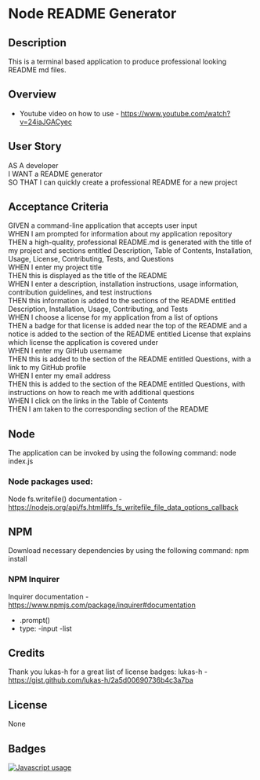 # Node README Generator

## Description
 <p>This is a terminal based application to produce professional looking README md files. </p>

## Overview
 * Youtube video on how to use - https://www.youtube.com/watch?v=24iaJGACyec
 
## User Story
AS A developer <br>
I WANT a README generator <br> 
SO THAT I can quickly create a professional README for a new project <br>
 
## Acceptance Criteria

GIVEN a command-line application that accepts user input <br>
WHEN I am prompted for information about my application repository <br>
THEN a high-quality, professional README.md is generated with the title of my project and sections entitled Description, Table of Contents, Installation, Usage, License, Contributing, Tests, and Questions<br>
WHEN I enter my project title<br>
THEN this is displayed as the title of the README <br>
WHEN I enter a description, installation instructions, usage information, contribution guidelines, and test instructions <br>
THEN this information is added to the sections of the README entitled Description, Installation, Usage, Contributing, and Tests <br>
WHEN I choose a license for my application from a list of options <br>
THEN a badge for that license is added near the top of the README and a notice is added to the section of the README entitled License that explains which license the application is covered under <br>
WHEN I enter my GitHub username <br>
THEN this is added to the section of the README entitled Questions, with a link to my GitHub profile <br>
WHEN I enter my email address <br>
THEN this is added to the section of the README entitled Questions, with instructions on how to reach me with additional questions <br>
WHEN I click on the links in the Table of Contents <br>
THEN I am taken to the corresponding section of the README <br>

## Node
The application can be invoked by using the following command:
node index.js

### Node packages used:

Node fs.writefile() documentation - https://nodejs.org/api/fs.html#fs_fs_writefile_file_data_options_callback


## NPM
Download necessary dependencies by using the following command:
npm install

### NPM Inquirer
Inquirer documentation - https://www.npmjs.com/package/inquirer#documentation
  * .prompt()
  * type: 
    -input
    -list

## Credits

Thank you lukas-h for a great list of license badges:
lukas-h - https://gist.github.com/lukas-h/2a5d00690736b4c3a7ba


## License
None

## Badges
<a href="https://img.shields.io/badge/JavaScript-100%25-yellow"><img alt="Javascript usage" src="https://img.shields.io/badge/JavaScript-100%25-yellow"></a>
